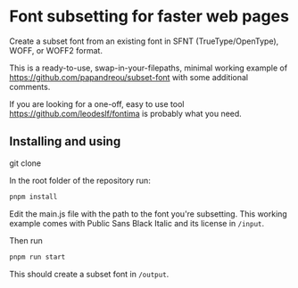 # Font subsetting for faster web pages

Create a subset font from an existing font in SFNT (TrueType/OpenType), WOFF, or WOFF2 format.

This is a ready-to-use, swap-in-your-filepaths, minimal working example of https://github.com/papandreou/subset-font with some additional comments. 

If you are looking for a one-off, easy to use tool https://github.com/leodeslf/fontima is probably what you need. 

## Installing and using

git clone 

In the root folder of the repository run:

```javascript
pnpm install
```
Edit the main.js file with the path to the font you're subsetting. This working example comes with Public Sans Black Italic and its license in `/input`.

Then run

```javascript
pnpm run start
```

This should create a subset font in `/output`. 
